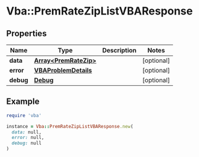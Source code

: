 # Vba::PremRateZipListVBAResponse

## Properties

| Name | Type | Description | Notes |
| ---- | ---- | ----------- | ----- |
| **data** | [**Array&lt;PremRateZip&gt;**](PremRateZip.md) |  | [optional] |
| **error** | [**VBAProblemDetails**](VBAProblemDetails.md) |  | [optional] |
| **debug** | [**Debug**](Debug.md) |  | [optional] |

## Example

```ruby
require 'vba'

instance = Vba::PremRateZipListVBAResponse.new(
  data: null,
  error: null,
  debug: null
)
```

